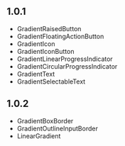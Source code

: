 ## 1.0.1
  * GradientRaisedButton
  * GradientFloatingActionButton
  * GradientIcon
  * GradientIconButton
  * GradientLinearProgressIndicator
  * GradientCircularProgressIndicator
  * GradientText
  * GradientSelectableText

## 1.0.2
  * GradientBoxBorder
  * GradientOutlineInputBorder
  * LinearGradient
